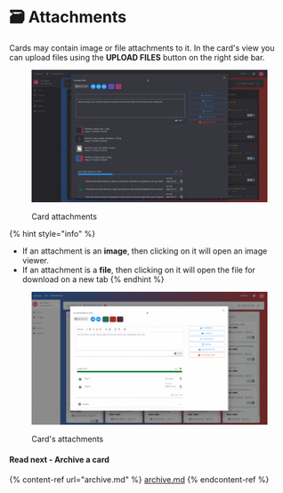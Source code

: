 # 🗃 Attachments

Cards may contain image or file attachments to it. In the card's view you can upload files using the **UPLOAD FILES** button on the right side bar.

<figure><img src="../../.gitbook/assets/card-attachments.png" alt=""><figcaption><p>Card attachments</p></figcaption></figure>

{% hint style="info" %}
* If an attachment is an **image**, then clicking on it will open an image viewer.
* If an attachment is a **file**, then clicking on it will open the file for download on a new tab
{% endhint %}

<figure><img src="../../.gitbook/assets/card-attachments.gif" alt=""><figcaption><p>Card's attachments</p></figcaption></figure>

#### Read next - Archive a card

{% content-ref url="archive.md" %}
[archive.md](archive.md)
{% endcontent-ref %}
